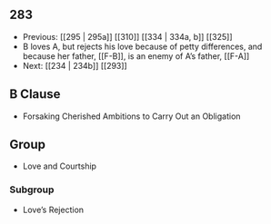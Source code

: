 ## 283
- Previous: [[295 | 295a]] [[310]] [[334 | 334a, b]] [[325]] 
- B loves A, but rejects his love because of petty differences, and because her father, [[F-B]], is an enemy of A’s father, [[F-A]]
- Next: [[234 | 234b]] [[293]] 

## B Clause
- Forsaking Cherished Ambitions to Carry Out an Obligation

## Group
- Love and Courtship

### Subgroup
- Love’s Rejection

